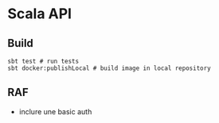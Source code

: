 # Scala API

## Build

```
sbt test # run tests
sbt docker:publishLocal # build image in local repository
```

## RAF

- inclure une basic auth
